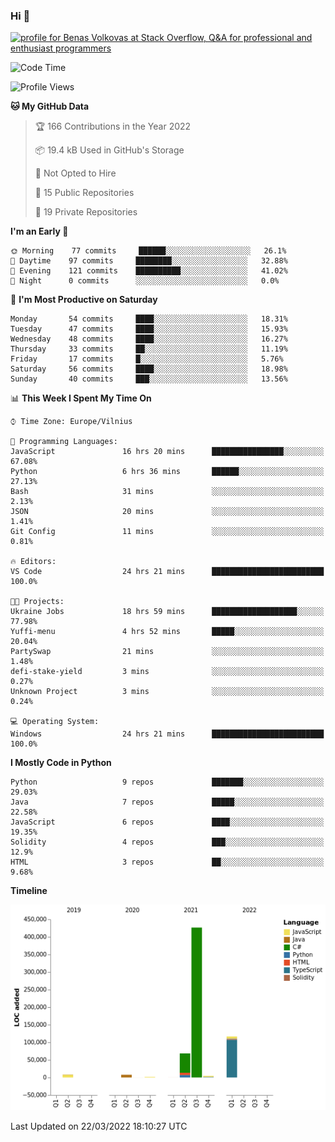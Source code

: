 ### Hi 👋
<a href="https://stackoverflow.com/users/14954249/benas-volkovas"><img src="https://stackoverflow.com/users/flair/14954249.png?theme=dark" width="208" height="58" alt="profile for Benas Volkovas at Stack Overflow, Q&amp;A for professional and enthusiast programmers" title="profile for Benas Volkovas at Stack Overflow, Q&amp;A for professional and enthusiast programmers"></a>

<!--START_SECTION:waka-->
![Code Time](http://img.shields.io/badge/Code%20Time-613%20hrs%2019%20mins-blue)

![Profile Views](http://img.shields.io/badge/Profile%20Views-0-blue)

**🐱 My GitHub Data** 

> 🏆 166 Contributions in the Year 2022
 > 
> 📦 19.4 kB Used in GitHub's Storage 
 > 
> 🚫 Not Opted to Hire
 > 
> 📜 15 Public Repositories 
 > 
> 🔑 19 Private Repositories  
 > 
**I'm an Early 🐤** 

```text
🌞 Morning    77 commits     ██████░░░░░░░░░░░░░░░░░░░   26.1% 
🌆 Daytime    97 commits     ████████░░░░░░░░░░░░░░░░░   32.88% 
🌃 Evening    121 commits    ██████████░░░░░░░░░░░░░░░   41.02% 
🌙 Night      0 commits      ░░░░░░░░░░░░░░░░░░░░░░░░░   0.0%

```
📅 **I'm Most Productive on Saturday** 

```text
Monday       54 commits     ████░░░░░░░░░░░░░░░░░░░░░   18.31% 
Tuesday      47 commits     ████░░░░░░░░░░░░░░░░░░░░░   15.93% 
Wednesday    48 commits     ████░░░░░░░░░░░░░░░░░░░░░   16.27% 
Thursday     33 commits     ██░░░░░░░░░░░░░░░░░░░░░░░   11.19% 
Friday       17 commits     █░░░░░░░░░░░░░░░░░░░░░░░░   5.76% 
Saturday     56 commits     ████░░░░░░░░░░░░░░░░░░░░░   18.98% 
Sunday       40 commits     ███░░░░░░░░░░░░░░░░░░░░░░   13.56%

```


📊 **This Week I Spent My Time On** 

```text
⌚︎ Time Zone: Europe/Vilnius

💬 Programming Languages: 
JavaScript               16 hrs 20 mins      ████████████████░░░░░░░░░   67.08% 
Python                   6 hrs 36 mins       ██████░░░░░░░░░░░░░░░░░░░   27.13% 
Bash                     31 mins             ░░░░░░░░░░░░░░░░░░░░░░░░░   2.13% 
JSON                     20 mins             ░░░░░░░░░░░░░░░░░░░░░░░░░   1.41% 
Git Config               11 mins             ░░░░░░░░░░░░░░░░░░░░░░░░░   0.81%

🔥 Editors: 
VS Code                  24 hrs 21 mins      █████████████████████████   100.0%

🐱‍💻 Projects: 
Ukraine Jobs             18 hrs 59 mins      ███████████████████░░░░░░   77.98% 
Yuffi-menu               4 hrs 52 mins       █████░░░░░░░░░░░░░░░░░░░░   20.04% 
PartySwap                21 mins             ░░░░░░░░░░░░░░░░░░░░░░░░░   1.48% 
defi-stake-yield         3 mins              ░░░░░░░░░░░░░░░░░░░░░░░░░   0.27% 
Unknown Project          3 mins              ░░░░░░░░░░░░░░░░░░░░░░░░░   0.24%

💻 Operating System: 
Windows                  24 hrs 21 mins      █████████████████████████   100.0%

```

**I Mostly Code in Python** 

```text
Python                   9 repos             ███████░░░░░░░░░░░░░░░░░░   29.03% 
Java                     7 repos             █████░░░░░░░░░░░░░░░░░░░░   22.58% 
JavaScript               6 repos             ████░░░░░░░░░░░░░░░░░░░░░   19.35% 
Solidity                 4 repos             ███░░░░░░░░░░░░░░░░░░░░░░   12.9% 
HTML                     3 repos             ██░░░░░░░░░░░░░░░░░░░░░░░   9.68%

```


**Timeline**

![Chart not found](https://raw.githubusercontent.com/BenasVolkovas/BenasVolkovas/main/charts/bar_graph.png) 


 Last Updated on 22/03/2022 18:10:27 UTC
<!--END_SECTION:waka-->
